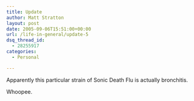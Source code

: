 ```yaml
---
title: Update
author: Matt Stratton
layout: post
date: 2005-09-06T15:51:00+00:00
url: /life-in-general/update-5
dsq_thread_id:
  - 28255917
categories:
  - Personal

---
```

Apparently this particular strain of Sonic Death Flu is actually bronchitis.

Whoopee.